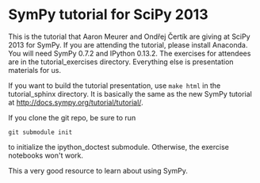 SymPy tutorial for SciPy 2013
=============================

This is the tutorial that Aaron Meurer and Ondřej Čertík are giving at SciPy
2013 for SymPy.  If you are attending the tutorial, please install
Anaconda. You will need SymPy 0.7.2 and IPython 0.13.2.  The exercises for
attendees are in the tutorial_exercises directory. Everything else is
presentation materials for us.

If you want to build the tutorial presentation, use `make html` in the
tutorial_sphinx directory. It is basically the same as the new SymPy tutorial
at http://docs.sympy.org/tutorial/tutorial/.

If you clone the git repo, be sure to run

    git submodule init

to initialize the ipython_doctest submodule. Otherwise, the exercise notebooks
won't work.

This a very good resource to learn about using SymPy.
